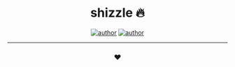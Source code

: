 
<h1 align="center">shizzle 🔥</h1> 

<p align="center">
<a href="https://github.com/moolahdb"><img alt="author" src="https://img.shields.io/badge/author-moolah-yellow"/></a>
<a href="https://github.com/ellerbrock/open-source-badges/"><img alt="author" src="https://badgen.net/badge/Open%20Source%20%3F/Yes%21/blue?icon=github"/></a>
</p>

<hr>
<h3 align="center">
❤️ </h3>
